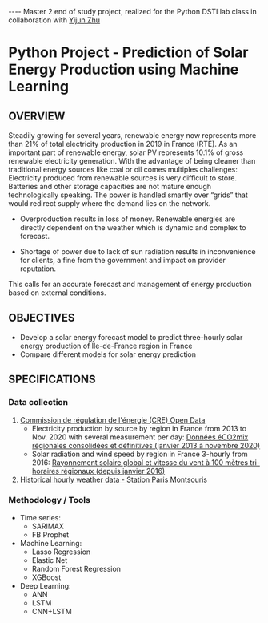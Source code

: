 ---- Master 2 end of study project, realized for the Python DSTI lab class in collaboration with [Yijun Zhu](https://github.com/yijun-zhu)

# Python Project - Prediction of Solar Energy Production using Machine Learning

## **OVERVIEW**

Steadily growing for several years, renewable energy now represents more than 21% of total electricity production in 2019 in France (RTE). As an important part of renewable energy, solar PV represents 10.1% of gross renewable electricity generation. 
With the advantage of being cleaner than traditional energy sources like coal or oil comes multiples challenges: 
Electricity produced from renewable sources is very difficult to store. Batteries and other storage capacities are not mature enough technologically speaking. The power is handled smartly over “grids” that would redirect supply where the demand lies on the network.  
- Overproduction results in loss of money. 
Renewable energies are directly dependent on the weather which is dynamic and complex to forecast.

- Shortage of power due to lack of sun radiation results in inconvenience for clients, a fine from the government and impact on provider reputation.     

This calls for an accurate forecast and management of energy production based on external conditions. 

## **OBJECTIVES**
- Develop a solar energy forecast model to predict three-hourly solar energy production of Île-de-France region in France  
- Compare different models for solar energy prediction

## **SPECIFICATIONS**
### **Data collection**
1. [Commission de régulation de l'énergie (CRE) Open Data](https://www.cre.fr/Pages-annexes/open-data)
    - Electricity production by source by region in France from 2013 to Nov. 2020 with several measurement per day: [Données éCO2mix régionales consolidées et définitives (janvier 2013 à novembre 2020)](https://opendata.reseaux-energies.fr/explore/dataset/eco2mix-regional-cons-def/table/?disjunctive.libelle_region&disjunctive.nature&sort=solaire)
    - Solar radiation and wind speed by region in France 3-hourly from 2016: [Rayonnement solaire global et vitesse du vent à 100 mètres tri-horaires régionaux (depuis janvier 2016)](https://opendata.reseaux-energies.fr/explore/dataset/rayonnement-solaire-vitesse-vent-tri-horaires-regionaux/information/?disjunctive.region&sort=date)
2. [Historical hourly weather data - Station Paris Montsouris](https://www.ncei.noaa.gov/access/search/data-search/global-hourly?bbox=51.091,-4.777,41.367,9.553&place=Country:146&stations=07156099999)

### **Methodology / Tools**
- Time series: 
  - SARIMAX
  - FB Prophet             
- Machine Learning: 
  - Lasso Regression
  - Elastic Net
  - Random Forest Regression
  - XGBoost
- Deep Learning:
  - ANN
  - LSTM
  - CNN+LSTM

